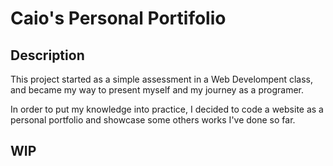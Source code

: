 # Caio's Personal Portifolio

## Description

This project started as a simple assessment in a Web Develompent class, and became my way to present myself and my journey as a programer.

In order to put my knowledge into practice, I decided to code a website as a personal portfolio and showcase some others works I've done so far.

## WIP